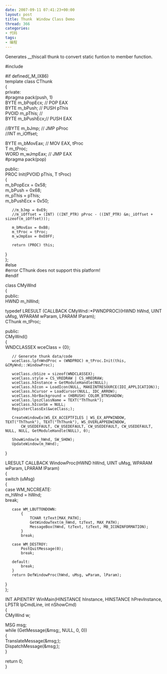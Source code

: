 ```yaml
---
date: 2007-09-11 07:41:23+00:00
layout: post
title: Thunk  Window Class Demo
thread: 366
categories:
- 代码
tags:
- 编程
---
```


Generates __thiscall thunk to convert static funtion to member function.  
  
<!-- more -->  
  
  
  
  
#include   
  
#if defined(_M_IX86)  
template  class CThunk  
{  
private:  
#pragma pack(push, 1)  
   BYTE m_bPopEcx; // POP EAX  
   BYTE m_bPush;   // PUSH pThis  
   PVOID m_pThis;  //   
   BYTE m_bPushEcx;// PUSH EAX  
  
   //BYTE m_bJmp;  // JMP pProc  
   //INT m_iOffset;  
  
   BYTE m_bMovEax; // MOV EAX, tProc  
   T m_tProc;  
   WORD m_wJmpEax; // JMP EAX  
#pragma pack(pop)  
  
public:  
   PROC Init(PVOID pThis, T tProc)  
   {  
       m_bPopEcx = 0x58;  
       m_bPush = 0x68;  
       m_pThis = pThis;  
       m_bPushEcx = 0x50;  
  
       //m_bJmp = 0xE9;  
       //m_iOffset = (INT) ((INT_PTR) pProc - ((INT_PTR) &m;_iOffset + sizeof(m_iOffset)));  
         
       m_bMovEax = 0xB8;  
       m_tProc = tProc;  
       m_wJmpEax = 0xE0FF;  
  
       return (PROC) this;  
   }  
};  
#else  
#error CThunk does not support this platform!  
#endif  
  
class CMyWnd  
{  
public:  
   HWND m_hWnd;  
  
   typedef LRESULT (CALLBACK CMyWnd::*PWNDPROC)(HWND hWnd, UINT uMsg, WPARAM wParam, LPARAM lParam);  
   CThunk m_tProc;  
  
public:  
   CMyWnd()  
   {  
       WNDCLASSEX wceClass = {0};  
  
       // Generate thunk data/code  
       wceClass.lpfnWndProc = (WNDPROC) m_tProc.Init(this, &CMyWnd;::WindowProc);  
  
       wceClass.cbSize = sizeof(WNDCLASSEX);  
       wceClass.style = CS_VREDRAW | CS_HREDRAW;  
       wceClass.hInstance = GetModuleHandle(NULL);  
       wceClass.hIcon = LoadIcon(NULL, MAKEINTRESOURCE(IDI_APPLICATION));  
       wceClass.hCursor = LoadCursor(NULL, IDC_ARROW);  
       wceClass.hbrBackground = (HBRUSH) COLOR_BTNSHADOW;  
       wceClass.lpszClassName = TEXT("ThThunk");  
       wceClass.hIconSm = NULL;  
       RegisterClassEx(&wceClass;);  
  
       CreateWindowEx(WS_EX_ACCEPTFILES | WS_EX_APPWINDOW, TEXT("ThThunk"), TEXT("ThThunk"), WS_OVERLAPPEDWINDOW,  
           CW_USEDEFAULT, CW_USEDEFAULT, CW_USEDEFAULT, CW_USEDEFAULT, NULL, NULL, GetModuleHandle(NULL), 0);  
  
       ShowWindow(m_hWnd, SW_SHOW);  
       UpdateWindow(m_hWnd);  
   }  
  
   LRESULT CALLBACK WindowProc(HWND hWnd, UINT uMsg, WPARAM wParam, LPARAM lParam)  
   {  
       switch (uMsg)  
       {  
       case WM_NCCREATE:  
           m_hWnd = hWnd;  
           break;  
  
       case WM_LBUTTONDOWN:  
           {  
               TCHAR tzText[MAX_PATH];  
               GetWindowText(m_hWnd, tzText, MAX_PATH);  
               MessageBox(hWnd, tzText, tzText, MB_ICONINFORMATION);  
           }  
           break;  
  
       case WM_DESTROY:  
           PostQuitMessage(0);  
           break;  
  
       default:  
           break;  
       }  
       return DefWindowProc(hWnd, uMsg, wParam, lParam);  
   }  
};  
  
  
  
INT APIENTRY WinMain(HINSTANCE hInstance, HINSTANCE hPrevInstance, LPSTR lpCmdLine, int nShowCmd)  
{  
   CMyWnd w;  
  
   MSG msg;  
   while (GetMessage(&msg;, NULL, 0, 0))  
   {  
       TranslateMessage(&msg;);  
       DispatchMessage(&msg;);  
   }  
  
   return 0;  
}  

